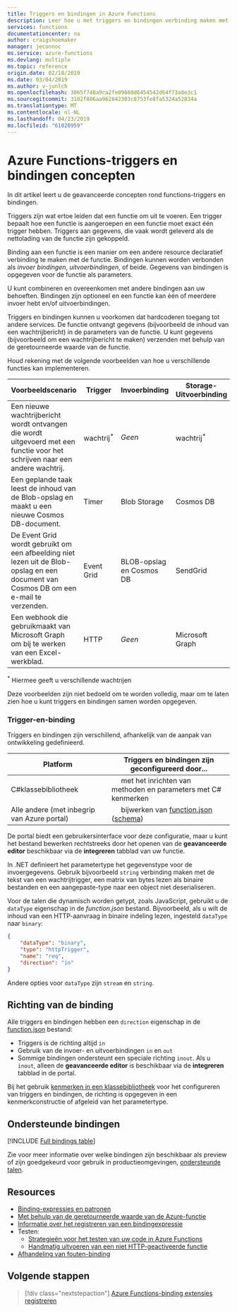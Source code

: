 ```yaml
---
title: Triggers en bindingen in Azure Functions
description: Leer hoe u met triggers en bindingen verbinding maken met uw Azure-functie online evenementen en cloud-gebaseerde services.
services: functions
documentationcenter: na
author: craigshoemaker
manager: jeconnoc
ms.service: azure-functions
ms.devlang: multiple
ms.topic: reference
origin.date: 02/18/2019
ms.date: 03/04/2019
ms.author: v-junlch
ms.openlocfilehash: 3865f748a9ca2fe09660d6454542d64f73a8e3c1
ms.sourcegitcommit: 3102f886aa962842303c8753fe8fa5324a52834a
ms.translationtype: MT
ms.contentlocale: nl-NL
ms.lasthandoff: 04/23/2019
ms.locfileid: "61020959"
---
```

# <a name="azure-functions-triggers-and-bindings-concepts"></a>Azure Functions-triggers en bindingen concepten

In dit artikel leert u de geavanceerde concepten rond functions-triggers en bindingen.

Triggers zijn wat ertoe leiden dat een functie om uit te voeren. Een trigger bepaalt hoe een functie is aangeroepen en een functie moet exact één trigger hebben. Triggers aan gegevens, die vaak wordt geleverd als de nettolading van de functie zijn gekoppeld. 

Binding aan een functie is een manier om een andere resource declaratief verbinding te maken met de functie. Bindingen kunnen worden verbonden als *invoer bindingen*, *uitvoerbindingen*, of beide. Gegevens van bindingen is opgegeven voor de functie als parameters.

U kunt combineren en overeenkomen met andere bindingen aan uw behoeften. Bindingen zijn optioneel en een functie kan één of meerdere invoer hebt en/of uitvoerbindingen.

Triggers en bindingen kunnen u voorkomen dat hardcoderen toegang tot andere services. De functie ontvangt gegevens (bijvoorbeeld de inhoud van een wachtrijbericht) in de parameters van de functie. U kunt gegevens (bijvoorbeeld om een wachtrijbericht te maken) verzenden met behulp van de geretourneerde waarde van de functie. 

Houd rekening met de volgende voorbeelden van hoe u verschillende functies kan implementeren.

| Voorbeeldscenario | Trigger | Invoerbinding | Storage-Uitvoerbinding |
|-------------|---------|---------------|----------------|
| Een nieuwe wachtrijbericht wordt ontvangen die wordt uitgevoerd met een functie voor het schrijven naar een andere wachtrij. | wachtrij<sup>*</sup> | *Geen* | wachtrij<sup>*</sup> |
|Een geplande taak leest de inhoud van de Blob-opslag en maakt u een nieuwe Cosmos DB-document. | Timer | Blob Storage | Cosmos DB |
|De Event Grid wordt gebruikt om een afbeelding niet lezen uit de Blob-opslag en een document van Cosmos DB om een e-mail te verzenden. | Event Grid | BLOB-opslag en Cosmos DB | SendGrid |
| Een webhook die gebruikmaakt van Microsoft Graph om bij te werken van een Excel-werkblad. | HTTP | *Geen* | Microsoft Graph |

<sup>\*</sup> Hiermee geeft u verschillende wachtrijen

Deze voorbeelden zijn niet bedoeld om te worden volledig, maar om te laten zien hoe u kunt triggers en bindingen samen worden opgegeven.

###  <a name="trigger-and-binding-definitions"></a>Trigger-en-binding

Triggers en bindingen zijn verschillend, afhankelijk van de aanpak van ontwikkeling gedefinieerd.

| Platform | Triggers en bindingen zijn geconfigureerd door... |
|-------------|--------------------------------------------|
| C#klassebibliotheek | &nbsp;&nbsp;&nbsp;&nbsp;&nbsp;met het inrichten van methoden en parameters met C# kenmerken |
| Alle andere (met inbegrip van Azure portal) | &nbsp;&nbsp;&nbsp;&nbsp;&nbsp;bijwerken van [function.json](./functions-reference.md) ([schema](http://json.schemastore.org/function)) |

De portal biedt een gebruikersinterface voor deze configuratie, maar u kunt het bestand bewerken rechtstreeks door het openen van de **geavanceerde editor** beschikbaar via de **integreren** tabblad van uw functie.

In .NET definieert het parametertype het gegevenstype voor de invoergegevens. Gebruik bijvoorbeeld `string` verbinding maken met de tekst van een wachtrijtrigger, een matrix van bytes lezen als binaire bestanden en een aangepaste-type naar een object niet deserialiseren.

Voor de talen die dynamisch worden getypt, zoals JavaScript, gebruikt u de `dataType` eigenschap in de *function.json* bestand. Bijvoorbeeld, als u wilt de inhoud van een HTTP-aanvraag in binaire indeling lezen, ingesteld `dataType` naar `binary`:

```json
{
    "dataType": "binary",
    "type": "httpTrigger",
    "name": "req",
    "direction": "in"
}
```

Andere opties voor `dataType` zijn `stream` en `string`.

## <a name="binding-direction"></a>Richting van de binding

Alle triggers en bindingen hebben een `direction` eigenschap in de [function.json](./functions-reference.md) bestand:

- Triggers is de richting altijd `in`
- Gebruik van de invoer- en uitvoerbindingen `in` en `out`
- Sommige bindingen ondersteunt een speciale richting `inout`. Als u `inout`, alleen de **geavanceerde editor** is beschikbaar via de **integreren** tabblad in de portal.

Bij het gebruik [kenmerken in een klassebibliotheek](functions-dotnet-class-library.md) voor het configureren van triggers en bindingen, de richting is opgegeven in een kenmerkconstructie of afgeleid van het parametertype.

## <a name="supported-bindings"></a>Ondersteunde bindingen

[!INCLUDE [Full bindings table](../../includes/functions-bindings.md)]

Zie voor meer informatie over welke bindingen zijn beschikbaar als preview of zijn goedgekeurd voor gebruik in productieomgevingen, [ondersteunde talen](supported-languages.md).

## <a name="resources"></a>Resources
- [Binding-expressies en patronen](./functions-bindings-expressions-patterns.md)
- [Met behulp van de geretourneerde waarde van de Azure-functie](./functions-bindings-return-value.md)
- [Informatie over het registreren van een bindingexpressie](./functions-bindings-register.md)
- Testen:
  - [Strategieën voor het testen van uw code in Azure Functions](functions-test-a-function.md)
  - [Handmatig uitvoeren van een niet HTTP-geactiveerde functie](functions-manually-run-non-http.md)
- [Afhandeling van fouten-binding](./functions-bindings-errors.md)

## <a name="next-steps"></a>Volgende stappen
> [!div class="nextstepaction"]
> [Azure Functions-binding extensies registreren](./functions-bindings-register.md)

<!-- Update_Description: wording update -->
